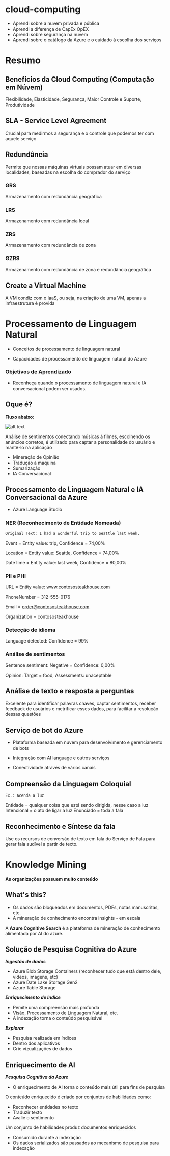# cloud-computing

- Aprendi sobre a nuvem privada e pública
- Aprendi a diferença de CapEx OpEX
- Aprendi sobre segurança na nuvem
- Aprendi sobre o catálogo da Azure e o cuidado à escolha dos serviços

# Resumo

## Benefícios da Cloud Computing (Computação em Núvem)

Flexibilidade, Elasticidade, Segurança, Maior Controle e Suporte, Produtividade

## SLA - Service Level Agreement
Crucial para medirmos a segurança e o controle que podemos ter com aquele serviço

## Redundância

Permite que nossas máquinas virtuais possam atuar em diversas localidades, baseadas na escolha do comprador do serviço

### GRS

Armazenamento com redundância geográfica

### LRS

Armazenamento com redundância local

### ZRS

Armazenamento com redundância de zona

### GZRS

Armazenamento com redundância de zona e redundância geográfica

## Create a Virtual Machine

A VM condiz com o IaaS, ou seja, na criação de uma VM, apenas a infraestrutura é provida
# Processamento de Linguagem Natural

- Conceitos de processamento de linguagem natural

- Capacidades de processamento de linguagem natural do Azure

### Objetivos de Aprendizado

- Reconheça quando o processamento de linguagem natural e IA conversacional podem ser usados.

## Oque é?

**Fluxo abaixo:**

![alt text](image-1.png)

Análise de sentimentos conectando músicas à filmes, escolhendo os anúncios corretos, é utilizado para captar a personalidade do usuário e mantê-lo na aplicação

- Mineração de Opinião
- Tradução à maquina
- Sumarização
- IA Conversacional

## Processamento de Linguagem Natural e IA Conversacional da Azure

- Azure Language Studio

### NER (Reconhecimento de Entidade Nomeada)

    Original Text: I had a wonderful trip to Seattle last week.

Event = Entity value: trip, Confidence = 74,00%

Location = Entity value: Seattle, Confidence = 74,00%

DateTime = Entity value: last week, Confidence = 80,00%

### PII e PHI

URL = Entity value: www.contososteakhouse.com

PhoneNumber =  312-555-0176

Email = order@contososteakhouse.com

Organization = contososteakhouse

### Detecção de idioma

Language detected: Confidence = 99%

### Análise de sentimentos

Sentence sentiment: Negative = Confidence: 0,00%

Opinion: Target = food, Assessments: unaceptable

## Análise de texto e resposta a perguntas

Excelente para identificar palavras chaves, captar sentimentos, receber feedback de usuários e metrificar esses dados, para facilitar a resolução dessas questões

## Serviço de bot do Azure

- Plataforma baseada em nuvem para desenvolvimento e gerenciamento de bots

- Integração com AI language e outros serviços 

- Conectividade através de vários canais

## Compreensão da Linguagem Coloquial

    Ex.: Acenda a luz

Entidade = qualquer coisa que está sendo dirigida, nesse caso a luz
Intencional = o ato de ligar a luz
Enunciado = toda a fala

## Reconhecimento e Síntese da fala

Use os recursos de conversão de texto em fala do Serviço de Fala para gerar fala audível a partir de texto.

# Knowledge Mining

**As organizações possuem muito conteúdo**

## What's this?

- Os dados são bloqueados em documentos, PDFs, notas manuscritas, etc.
- A mineração de conhecimento encontra insights - em escala

A **Azure Cognitive Search** é a plataforma de mineração de conhecimento alimentada por AI do azure.

## Solução de Pesquisa Cognitiva do Azure 

***Ingestão de dados***

- Azure Blob Storage Containers (reconhecer tudo que está dentro dele, videos, imagens, etc)
- Azure Date Lake Storage Gen2
- Azure Table Storage

***Enriquecimento de Indice***

- Pemite uma compreensão mais profunda
- Visão, Processamento de Linguagem Natural, etc.
- A indexação torna o conteúdo pesquisável

***Explorar***

- Pesquisa realizada em índices
- Dentro dos aplicativos
- Crie vizualizações de dados

## Enriquecimento de AI

***Pesquisa Cognitiva da Azure***

- O enriquecimento de AI torna o conteúdo mais útil para fins de pesquisa

O conteúdo enriquecido é criado por conjuntos de habilidades como:

- Reconhecer entidades no texto
- Traduzir texto
- Avalie o sentimento

Um conjunto de habilidades produz documentos enriquecidos 

- Consumido durante a indexação
- Os dados serializados são passados ao mecanismo de pesquisa para indexação
